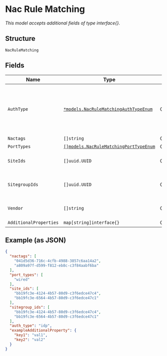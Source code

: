 
# Nac Rule Matching

*This model accepts additional fields of type interface{}.*

## Structure

`NacRuleMatching`

## Fields

| Name | Type | Tags | Description |
|  --- | --- | --- | --- |
| `AuthType` | [`*models.NacRuleMatchingAuthTypeEnum`](../../doc/models/nac-rule-matching-auth-type-enum.md) | Optional | enum: `cert`, `device-auth`, `eap-teap`, `eap-tls`, `eap-ttls`, `idp`, `mab`, `peap-tls`, `psk` |
| `Nactags` | `[]string` | Optional | - |
| `PortTypes` | [`[]models.NacRuleMatchingPortTypeEnum`](../../doc/models/nac-rule-matching-port-type-enum.md) | Optional | - |
| `SiteIds` | `[]uuid.UUID` | Optional | List of site ids to match |
| `SitegroupIds` | `[]uuid.UUID` | Optional | List of sitegroup ids to match |
| `Vendor` | `[]string` | Optional | List of vendors to match |
| `AdditionalProperties` | `map[string]interface{}` | Optional | - |

## Example (as JSON)

```json
{
  "nactags": [
    "041d5d36-716c-4cfb-4988-3857c6aa14a2",
    "a809a97f-d599-f812-eb8c-c3f84aabf6ba"
  ],
  "port_types": [
    "wired"
  ],
  "site_ids": [
    "bb19fc3e-4124-4b57-80d9-c3f6edce47c4",
    "bb19fc3e-6564-4b57-80d9-c3f6edce47c1"
  ],
  "sitegroup_ids": [
    "bb19fc3e-4124-4b57-80d9-c3f6edce47c4",
    "bb19fc3e-6564-4b57-80d9-c3f6edce47c1"
  ],
  "auth_type": "idp",
  "exampleAdditionalProperty": {
    "key1": "val1",
    "key2": "val2"
  }
}
```

